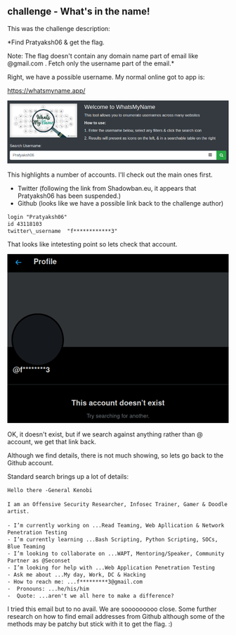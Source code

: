 ## challenge - What's in the name!

This was the challenge description:

*Find Pratyaksh06 & get the flag.

Note: The flag doesn't contain any domain name part of email like @gmail.com . Fetch only the username part of the email.*

Right, we have a possible username. My normal online got to app is:

https://whatsmyname.app/

![](./images/image023a.png)

This highlights a number of accounts. I'll check out the main ones first.

- Twitter (following the link from Shadowban.eu, it appears that Pratyaksh06 has been suspended.)
- Github (looks like we have a possible link back to the challenge author)

```
login "Pratyaksh06"
id 43118103
twitter\_username  "f************3"
```

That looks like intetesting point so lets check that account. 

![](./images/image023b.png)

OK, it doesn't exist, but if we search against anything rather than @ account, we get that link back.

Although we find details, there is not much showing, so lets go back to the Github account.

Standard search brings up a lot of details:
```
Hello there -General Kenobi

I am an Offensive Security Researcher, Infosec Trainer, Gamer & Doodle artist.

- I’m currently working on ...Read Teaming, Web Apllication & Network Penetration Testing
- I’m currently learning ...Bash Scripting, Python Scripting, SOCs, Blue Teaming
- I’m looking to collaborate on ...WAPT, Mentoring/Speaker, Community Partner as @Seconset
- I’m looking for help with ...Web Application Penetration Testing
- Ask me about ...My day, Work, DC & Hacking
- How to reach me: ...f*********3@gmail.com
-  Pronouns: ...he/his/him
-  Quote: ...aren't we all here to make a difference?

```

I tried this email but to no avail. We are sooooooooo close.
Some further research on how to find email addresses from Github although some of the methods may be patchy but stick with it to get the flag. :)
